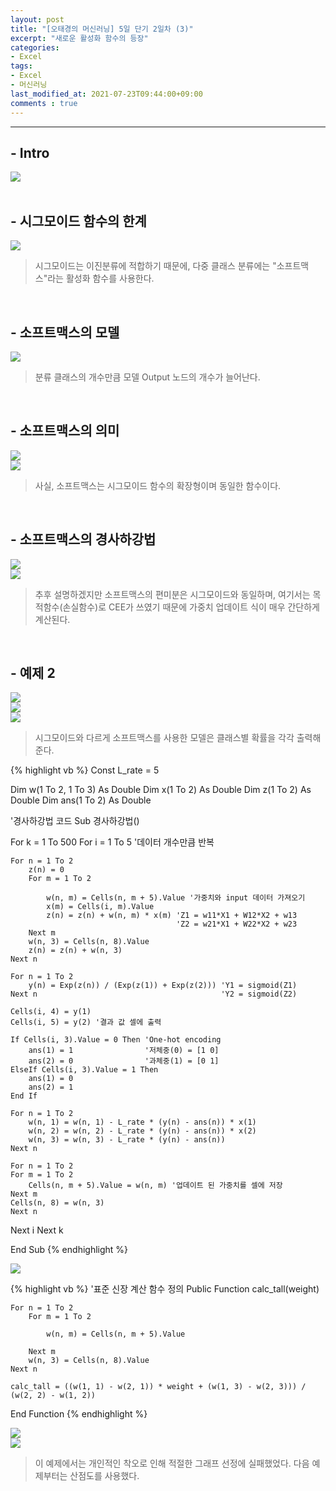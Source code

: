 ```yaml
---
layout: post
title: "[오태경의 머신러닝] 5일 단기 2일차 (3)"
excerpt: "새로운 활성화 함수의 등장"
categories:
- Excel
tags:
- Excel
- 머신러닝
last_modified_at: 2021-07-23T09:44:00+09:00
comments : true
---
```

<hr>

<h2>- Intro</h2>
<div style="align-items: center;">
    <img src="/assets/post-image/Excel-5일-단기-2/슬라이드14.PNG">
</div>

<br>
<h2>- 시그모이드 함수의 한계</h2>
<div style="align-items: center;">
    <img src="/assets/post-image/Excel-5일-단기-2/슬라이드15.PNG">
</div>

> 시그모이드는 이진분류에 적합하기 때문에, 다중 클래스 분류에는 "소프트맥스"라는 활성화 함수를 사용한다.

<br>
<h2>- 소프트맥스의 모델</h2>
<div style="align-items: center;">
    <img src="/assets/post-image/Excel-5일-단기-2/슬라이드16.PNG">
</div>

> 분류 클래스의 개수만큼 모델 Output 노드의 개수가 늘어난다.

<br>
<h2>- 소프트맥스의 의미</h2>
<div style="align-items: center;">
    <img src="/assets/post-image/Excel-5일-단기-2/슬라이드17.PNG">
</div>
<div style="align-items: center;">
    <img src="/assets/post-image/Excel-5일-단기-2/슬라이드18.PNG">
</div>

> 사실, 소프트맥스는 시그모이드 함수의 확장형이며 동일한 함수이다.

<br>
<h2>- 소프트맥스의 경사하강법</h2>
<div style="align-items: center;">
    <img src="/assets/post-image/Excel-5일-단기-2/슬라이드19.PNG">
</div>
<div style="align-items: center;">
    <img src="/assets/post-image/Excel-5일-단기-2/슬라이드20.PNG">
</div>

> 추후 설명하겠지만 소프트맥스의 편미분은 시그모이드와 동일하며, 여기서는 목적함수(손실함수)로 CEE가 쓰였기 때문에 가중치 업데이트 식이 매우 간단하게 계산된다.

<br>
<h2>- 예제 2</h2>
<div style="align-items: center;">
    <img src="/assets/post-image/Excel-5일-단기-2/슬라이드21.PNG">
</div>
<div style="align-items: center;">
    <img src="/assets/post-image/Excel-5일-단기-2/슬라이드22보충1.PNG">
</div>
<div style="align-items: center;">
    <img src="/assets/post-image/Excel-5일-단기-2/슬라이드22보충2.PNG">
</div>

> 시그모이드와 다르게 소프트맥스를 사용한 모델은 클래스별 확률을 각각 출력해준다.

{% highlight vb %}
Const L_rate = 5

Dim w(1 To 2, 1 To 3) As Double
Dim x(1 To 2) As Double
Dim z(1 To 2) As Double
Dim ans(1 To 2) As Double

'경사하강법 코드
Sub 경사하강법()

For k = 1 To 500
For i = 1 To 5 '데이터 개수만큼 반복

    For n = 1 To 2
        z(n) = 0
        For m = 1 To 2

            w(n, m) = Cells(n, m + 5).Value '가중치와 input 데이터 가져오기
            x(m) = Cells(i, m).Value
            z(n) = z(n) + w(n, m) * x(m) 'Z1 = w11*X1 + W12*X2 + w13
                                         'Z2 = w21*X1 + W22*X2 + w23
        Next m
        w(n, 3) = Cells(n, 8).Value
        z(n) = z(n) + w(n, 3)
    Next n

    For n = 1 To 2
        y(n) = Exp(z(n)) / (Exp(z(1)) + Exp(z(2))) 'Y1 = sigmoid(Z1)
    Next n                                         'Y2 = sigmoid(Z2)

    Cells(i, 4) = y(1)
    Cells(i, 5) = y(2) '결과 값 셀에 출력

    If Cells(i, 3).Value = 0 Then 'One-hot encoding
        ans(1) = 1                '저체중(0) = [1 0]
        ans(2) = 0                '과체중(1) = [0 1]
    ElseIf Cells(i, 3).Value = 1 Then
        ans(1) = 0
        ans(2) = 1
    End If

    For n = 1 To 2
        w(n, 1) = w(n, 1) - L_rate * (y(n) - ans(n)) * x(1)
        w(n, 2) = w(n, 2) - L_rate * (y(n) - ans(n)) * x(2)
        w(n, 3) = w(n, 3) - L_rate * (y(n) - ans(n))
    Next n

    For n = 1 To 2
    For m = 1 To 2
        Cells(n, m + 5).Value = w(n, m) '업데이트 된 가중치를 셀에 저장
    Next m
    Cells(n, 8) = w(n, 3)
    Next n

Next i
Next k

End Sub
{% endhighlight %}

<div style="align-items: center;">
    <img src="/assets/post-image/Excel-5일-단기-2/슬라이드23.PNG">
</div>

{% highlight vb %}
'표준 신장 계산 함수 정의
Public Function calc_tall(weight)

    For n = 1 To 2
        For m = 1 To 2

            w(n, m) = Cells(n, m + 5).Value

        Next m
        w(n, 3) = Cells(n, 8).Value
    Next n

    calc_tall = ((w(1, 1) - w(2, 1)) * weight + (w(1, 3) - w(2, 3))) / (w(2, 2) - w(1, 2))

End Function
{% endhighlight %}

<div style="align-items: center;">
    <img src="/assets/post-image/Excel-5일-단기-2/슬라이드24.PNG">
</div>
<div style="align-items: center;">
    <img src="/assets/post-image/Excel-5일-단기-2/슬라이드25.PNG">
</div>

> 이 예제에서는 개인적인 착오로 인해 적절한 그래프 선정에 실패했었다. 다음 예제부터는 산점도를 사용했다. 

<br>